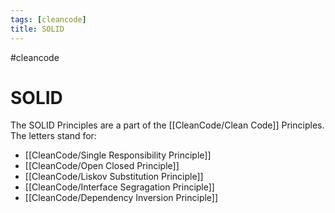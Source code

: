 ```yaml
---
tags: [cleancode]
title: SOLID
---
```

#cleancode 
# SOLID
The SOLID Principles are a part of the [[CleanCode/Clean Code]] Principles. The letters stand for:
- [[CleanCode/Single Responsibility Principle]]
- [[CleanCode/Open Closed Principle]]
- [[CleanCode/Liskov Substitution Principle]]
- [[CleanCode/Interface Segragation Principle]]
- [[CleanCode/Dependency Inversion Principle]]
